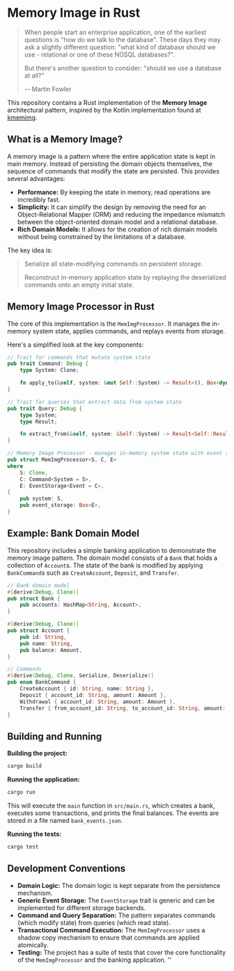 # Memory Image in Rust

> When people start an enterprise application, one of the earliest questions is "how do we talk to the database". These days they may ask a slightly different question: "what kind of database should we use - relational or one of these NOSQL databases?".
>
> But there's another question to consider: "should we use a database at all?"
>
> -- Martin Fowler

This repository contains a Rust implementation of the **Memory Image** architectural pattern, inspired by the Kotlin implementation found at [kmemimg](https://rrocha.me/projects/kmemimg/).

## What is a Memory Image?

A memory image is a pattern where the entire application state is kept in main memory. Instead of persisting the domain objects themselves, the sequence of commands that modify the state are persisted. This provides several advantages:

*   **Performance:** By keeping the state in memory, read operations are incredibly fast.
*   **Simplicity:** It can simplify the design by removing the need for an Object-Relational Mapper (ORM) and reducing the impedance mismatch between the object-oriented domain model and a relational database.
*   **Rich Domain Models:** It allows for the creation of rich domain models without being constrained by the limitations of a database.

The key idea is:

> Serialize all state-modifying commands on persistent storage.
>
> Reconstruct in-memory application state by replaying the deserialized commands onto an empty initial state.

## Memory Image Processor in Rust

The core of this implementation is the `MemImgProcessor`. It manages the in-memory system state, applies commands, and replays events from storage.

Here's a simplified look at the key components:

```rust
// Trait for commands that mutate system state
pub trait Command: Debug {
    type System: Clone;

    fn apply_to(&self, system: &mut Self::System) -> Result<(), Box<dyn std::error::Error + Send + Sync>>;
}

// Trait for queries that extract data from system state
pub trait Query: Debug {
    type System;
    type Result;

    fn extract_from(&self, system: &Self::System) -> Result<Self::Result, Box<dyn std::error::Error + Send + Sync>>;
}

// Memory Image Processor - manages in-memory system state with event sourcing
pub struct MemImgProcessor<S, C, E>
where
    S: Clone,
    C: Command<System = S>,
    E: EventStorage<Event = C>,
{
    pub system: S,
    pub event_storage: Box<E>,
}
```

## Example: Bank Domain Model

This repository includes a simple banking application to demonstrate the memory image pattern. The domain model consists of a `Bank` that holds a collection of `Account`s. The state of the bank is modified by applying `BankCommand`s such as `CreateAccount`, `Deposit`, and `Transfer`.

```rust
// Bank domain model
#[derive(Debug, Clone)]
pub struct Bank {
    pub accounts: HashMap<String, Account>,
}

#[derive(Debug, Clone)]
pub struct Account {
    pub id: String,
    pub name: String,
    pub balance: Amount,
}

// Commands
#[derive(Debug, Clone, Serialize, Deserialize)]
pub enum BankCommand {
    CreateAccount { id: String, name: String },
    Deposit { account_id: String, amount: Amount },
    Withdrawal { account_id: String, amount: Amount },
    Transfer { from_account_id: String, to_account_id: String, amount: Amount },
}
```

## Building and Running

**Building the project:**

```bash
cargo build
```

**Running the application:**

```bash
cargo run
```

This will execute the `main` function in `src/main.rs`, which creates a bank, executes some transactions, and prints the final balances. The events are stored in a file named `bank_events.json`.

**Running the tests:**

```bash
cargo test
```

## Development Conventions

*   **Domain Logic:** The domain logic is kept separate from the persistence mechanism.
*   **Generic Event Storage:** The `EventStorage` trait is generic and can be implemented for different storage backends.
*   **Command and Query Separation:** The pattern separates commands (which modify state) from queries (which read state).
*   **Transactional Command Execution:** The `MemImgProcessor` uses a shadow copy mechanism to ensure that commands are applied atomically.
*   **Testing:** The project has a suite of tests that cover the core functionality of the `MemImgProcessor` and the banking application.
''
